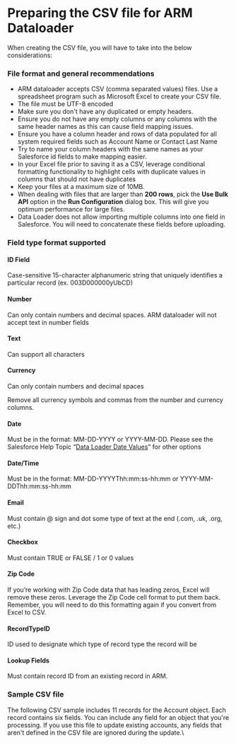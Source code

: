 # Preparing the CSV file for ARM Dataloader

When creating the CSV file, you will have to take into the below considerations:

### File format and general recommendations <a href="#file-format-and-general-recommendations" id="file-format-and-general-recommendations"></a>

* ARM dataloader accepts CSV (comma separated values) files. Use a spreadsheet program such as Microsoft Excel to create your CSV file.
* The file must be UTF-8 encoded
* Make sure you don't have any duplicated or empty headers.
* Ensure you do not have any empty columns or any columns with the same header names as this can cause field mapping issues.
* Ensure you have a column header and rows of data populated for all system required fields such as Account Name or Contact Last Name
* Try to name your column headers with the same names as your Salesforce id fields to make mapping easier.
* In your Excel file prior to saving it as a CSV, leverage conditional formatting functionality to highlight cells with duplicate values in columns that should not have duplicates
* Keep your files at a maximum size of 10MB.
* When dealing with files that are larger than **200 rows**, pick the **Use Bulk API** option in the **Run Configuration** dialog box. This will give you optimum performance for large files.
* Data Loader does not allow importing multiple columns into one field in Salesforce. You will need to concatenate these fields before uploading.

### Field type format supported <a href="#field-type-format-supported" id="field-type-format-supported"></a>

#### ID Field <a href="#id-field" id="id-field"></a>

Case-sensitive 15-character alphanumeric string that uniquely identifies a particular record (ex. 003D000000yUbCD)

#### Number <a href="#number" id="number"></a>

Can only contain numbers and decimal spaces. ARM dataloader will not accept text in number fields

#### Text <a href="#text" id="text"></a>

Can support all characters

#### Currency <a href="#currency" id="currency"></a>

Can only contain numbers and decimal spaces

Remove all currency symbols and commas from the number and currency columns.

#### Date <a href="#date" id="date"></a>

Must be in the format: MM-DD-YYYY or YYYY-MM-DD. Please see the Salesforce Help Topic “[Data Loader Date Values](https://help.salesforce.com/s/articleView?language=en\_US\&mode=1\&type=1\&id=000325035)” for other options

#### Date/Time <a href="#datetime" id="datetime"></a>

Must be in the format: MM-DD-YYYYThh:mm:ss-hh:mm or YYYY-MM-DDThh:mm:ss-hh:mm

#### Email <a href="#email" id="email"></a>

Must contain @ sign and dot some type of text at the end (.com, .uk, .org, etc.)

#### Checkbox <a href="#checkbox" id="checkbox"></a>

Must contain TRUE or FALSE / 1 or 0 values

#### Zip Code <a href="#zip-code" id="zip-code"></a>

If you’re working with Zip Code data that has leading zeros, Excel will remove these zeros. Leverage the Zip Code cell format to put them back. Remember, you will need to do this formatting again if you convert from Excel to CSV.

#### RecordTypeID <a href="#recordtypeid" id="recordtypeid"></a>

ID used to designate which type of record type the record will be

#### Lookup Fields <a href="#lookup-fields" id="lookup-fields"></a>

Must contain record ID from an existing record in ARM.

### Sample CSV file <a href="#sample-csv-file" id="sample-csv-file"></a>

The following CSV sample includes 11 records for the Account object. Each record contains six fields. You can include any field for an object that you're processing. If you use this file to update existing accounts, any fields that aren't defined in the CSV file are ignored during the update.\


<figure><img src="https://cdn.document360.io/8711f4e7-c040-4616-aac9-d947f87e4619/Images/Documentation/image-JPSF51D7.png" alt=""><figcaption></figcaption></figure>
